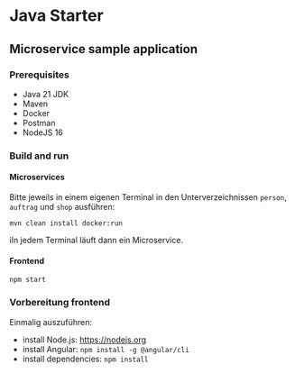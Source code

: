 # Java Starter #

## Microservice sample application

### Prerequisites
- Java 21 JDK
- Maven
- Docker
- Postman
- NodeJS 16

### Build and run

#### Microservices
Bitte jeweils in einem eigenen Terminal in den Unterverzeichnissen `person`, `auftrag` und `shop` ausführen:
```shell
mvn clean install docker:run
```
iIn jedem Terminal läuft dann ein Microservice.

#### Frontend

```shell
npm start
```

### Vorbereitung frontend

Einmalig auszuführen:
- install Node.js: https://nodejs.org
- install Angular: `npm install -g @angular/cli`
- install dependencies: `npm install`

